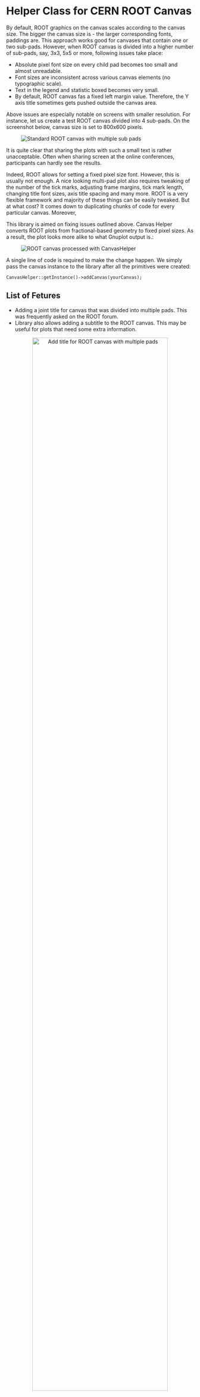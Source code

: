 Helper Class for CERN ROOT Canvas
=================================

By default, ROOT graphics on the canvas scales according to the canvas size. The bigger the canvas size is - the larger corresponding fonts, paddings are. This approach works good for canvases that contain one or two sub-pads. However, when ROOT canvas is divided into a higher number of sub-pads, say, 3x3, 5x5 or more, following issues take place:

* Absolute pixel font size on every child pad becomes too small and almost unreadable.
* Font sizes are inconsistent across various canvas elements (no typographic scale).
* Text in the legend and statistic boxed becomes very small.
* By default, ROOT canvas fas a fixed left margin value. Therefore, the Y axis title sometimes gets pushed outside the canvas area.

Above issues are especially notable on screens with smaller resolution. For instance, let us create a test ROOT canvas divided into 4 sub-pads. On the screenshot below, canvas size is set to 800x600 pixels. 

<figure>
  <img src="https://raw.githubusercontent.com/petrstepanov/root-canvas-helper/main/resources/canvas-default.png" alt="Standard ROOT canvas with multiple sub pads" />
</figure>

It is quite clear that sharing the plots with such a small text is rather unacceptable. Often when sharing screen at the online conferences, participants can hardly see the results.

Indeed, ROOT allows for setting a fixed pixel size font. However, this is usually not enough. A nice looking multi-pad plot also requires tweaking of the number of the tick marks, adjusting frame margins, tick mark length, changing title font sizes, axis title spacing and many more. ROOT is a very flexible framework and majority of these things can be easily tweaked. But at what cost? It comes down to duplicating chunks of code for every particular canvas. Moreover, 

This library is aimed on fixing issues outlined above. Canvas Helper converts ROOT plots from fractional-based geometry to fixed pixel sizes. As a result, the plot looks more alike to what Gnuplot output is.:

<figure>
  <img src="https://raw.githubusercontent.com/petrstepanov/root-canvas-helper/main/resources/canvas-processed.png" alt="ROOT canvas processed with CanvasHelper" />
</figure>

A single line of code is required to make the change happen. We simply pass the canvas instance to the library after all the primitives were created:
```
CanvasHelper::getInstance()->addCanvas(yourCanvas);
```

List of Fetures
---------------
* Adding a joint title for canvas that was divided into multiple pads. This was frequently asked on the ROOT forum.
* Library also allows adding a subtitle to the ROOT canvas. This may be useful for plots that need some extra information.

<p align="center">
  <img width="85%" src="https://raw.githubusercontent.com/petrstepanov/root-canvas-helper/main/resources/multi-pad-canvas-title.png" alt="Add title for ROOT canvas with multiple pads" />
</p>

* Impemented rounding of the parameter values and errors inside the statistics box. Parameter values round to the first significant digit of their errors. This improves visual clarity of the data.

<p align="center">
  <img width="85%" src="https://raw.githubusercontent.com/petrstepanov/root-canvas-helper/main/resources/cern-root-parameter-values-rounding.png" alt="Rounding of the parameter values for ROOT statistics box" />
</p>

* Stat boxes and legends can be force aligned to canvas edges. Single edge or a combination of two (e.g. top & left, bottom & right) are supported.

* Another cool feature is that registered canvases and sub-pads automatically re-adjust all the dimensions and their primitives upon the resize event.

<p align="center">
  <img width="85%" src="https://raw.githubusercontent.com/petrstepanov/root-canvas-helper/main/resources/canvas-resize.png" alt="Resizing a ROOT canvas" />
</p>

Installation with CMake • Preferred
-----------------------------------

This is the preferred installation option. Installation depends on prerequisites:
* Have `cmake` version 3.XX program installed on computer. Usually CMake is included in Linux "Development Tools" group package. On older distributions CMake v3.XX may be named `cmake3`.
* ROOT environment should be sourced in the current shell. Tested with ROOT v6.26.XX.

First we download the repository and create an out-of-source build folder.

```
mkdir -p ~/Downloads && cd ~/Downloads
git clone https://github.com/petrstepanov/root-canvas-helper
mkdir -p ./root-canvas-helper-build && cd ./root-canvas-helper-build
```

Next we invoke CMake. It ensures that all the dependencies are satisfied and generates GNU `Makefile`. Finally, we execute Makefile's `install` target:

```
cmake ../root-canvas-helper
cmake --build . --target install
```

Makefile generates dictionary, builds shared libaray, compiles code into object files, links the executable, and installs corresponding files files in required locations. 

**Tip**. If above command requires administrator privilleges that current user does not have, the install prefix can be changed to a local install:

```
cmake -DCMAKE_INSTALL_PREFIX=$HOME/.local ../root-canvas-helper
cmake --build . --target install
```

Additionally, `$PATH`, `$LD_LIBRARY_PATH`, and  `$CPLUS_INCLUDE_PATH` environemnt variables need to be modified for the library to be discoverable. Below please find an example how to do it in BASH and CSH shells:

### BASH Shell
```
echo "export PATH=$HOME/.local/bin:$PATH" >> $HOME/.bashrc
echo "export LD_LIBRARY_PATH=$HOME/.local/lib:$LD_LIBRARY_PATH" >> $HOME/.bashrc
echo "export CPLUS_INCLUDE_PATH=$HOME/.local/include:$CPLUS_INCLUDE_PATH" >> $HOME/.bashrc
```

### CSH-Based Shells
```
echo "setenv PATH $HOME/.local/bin:$PATH" >> $HOME/.cshrc
echo "setenv LD_LIBRARY_PATH $HOME/.local/lib:$LD_LIBRARY_PATH" >> $HOME/.cshrc
echo "setenv CPLUS_INCLUDE_PATH $HOME/.local/include:$CPLUS_INCLUDE_PATH" >> $HOME/.cshrc
```

This should do the trick.

Manual Installation • Optional
------------------------------

This is an alternative way of building the the library with Cling interpreter. Check out the repository:

```
mkdir -p ~/Downloads && cd ~/Downloads
git clone https://github.com/petrstepanov/root-canvas-helper
cd ./root-canvas-helper/src
```

Make sure your ROOT environment is set up. Next, enter the Cling interpreter shell and compile a shared library from sources:

```
root
.L CanvasHelper.cpp+
.q
```

Now that the shared library is compiled we install the `.so` library, `.pcm` dictionary and `*.h` header files. Commands below may require administrative persissions:

```
cp CanvasHelper*.so CanvasHelper*.pcm CanvasHelper*.d `root-config --libdir`
cp CanvasHelper*.h `root-config --incdir`
cp canvasHelperDemo.cpp $ROOTSYS/macros
```

Now that the library is installed, user should be able to run the demo macros:

```
root canvasHelperDemo.cpp
```


Use library in a ROOT Macro or ROOT-Based program
--------------------------------------------------
After the library was installed, it needs to be loaded into the interpreter session in your ROOT script:

```
#ifdef __CINT__
  gSystem->Load("CanvasHelper");
#endif
```

If developing a ROOT-based project (not a ROOT macro script), corresponding library header file needs to be included `#include <CanvasHelper.h>`. Program needs to be link against the CanvasHelper shared library. Library should be discoverable witn CMake's `find_library(...)`. function.

Documentation and Code Samples
------------------------------

Please refer to the api documentation to get familiar with more functinoality: https://github.com/petrstepanov/root-canvas-helper/blob/main/api.md

Find a demo ROOT macros utilizing the CanvasHepler library here: https://github.com/petrstepanov/root-canvas-helper/blob/main/src/canvasHelperDemo.cpp

How to Contribute
-----------------

Feel free to contribute or suggest any useful features. Library can be compiled with debug symbols and/or imported to the IDE of your choice. Following CMake variable should be specified to successfully build the library in the IDE:

```
CMAKE_BUILD_TYPE:=Debug
ROOT_DIR=<path-to-root-compiled-with-debug-symbols>/cmake
```

How to Integrate Library in your ROOT-Based CMake project
---------------------------------------------------------

Please refer to this GitHub repository to find an example of integration of this library into a CMake-Based project:

https://github.com/petrstepanov/light-guides/tree/main/draw

Thank you for your attention!

